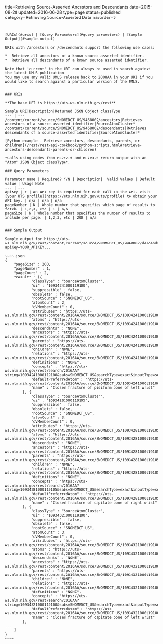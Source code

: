 title=Retrieving Source-Asserted Ancestors and Descendants
date=2015-08-28
updated=2016-06-28
type=page
status=published
category=Retrieving Source-Asserted Data
navorder=3
~~~~~~


[URIs](#uris) | [Query Parameters](#query-parameters) | [Sample Output](#sample-output)

URIs with /ancestors or /descendants support the following use cases:

*  Retrieve all ancestors of a known source asserted identifier.
*  Retrieve all descendants of a known source asserted identifier.

Note that 'current' in the URI can always be used to search against the latest UMLS publication.
You may use any valid UMLS release back to 2008AA in your URI if you would like to search against a particular version of the UMLS.


### URIs

**The base URI is https://uts-ws.nlm.nih.gov/rest**

Sample URI|Description|Returned JSON Object classType
--- | ---
/content/current/source/SNOMEDCT_US/9468002/ancestors|Retrieves ancestors of a source-asserted identifier|SourceAtomCluster*
/content/current/source/SNOMEDCT_US/9468002/descendants|Retrieves descendants of a source-asserted identifier|SourceAtomCluster*

[Python example - Retrieve ancestors, descendants, parents, or children](/rest/rest-api-cookbook/python-scripts.html#retrieve-ancestors-descendants-parents-or-children)

*Calls using codes from HL7V2.5 and HL7V3.0 return output with an "Atom" JSON Object classType*.

### Query Parameters

Parameter name | Required? Y/N | Description|  Valid Values | Default value | Usage Note
--- | ---
apiKey | Y | An API key is required for each call to the API. Visit [your UTS profile](https://uts.nlm.nih.gov/uts/profile) to obtain your API key. | n/a | n/a | n/a
pageNumber | N | Whole number that specifies which page of results to fetch. | 1,2,3, etc | 1 | n/a
pageSize | N | Whole number that specifies the number of results to include per page. | 1,2,3, etc | 200 | n/a


### Sample Output

Sample output for https://uts-ws.nlm.nih.gov/rest/content/current/source/SNOMEDCT_US/9468002/descendants?apiKey=YOUR_APIKEY...

~~~~.json
{
	"pageSize" : 200,
	"pageNumber" : 1,
	"pageCount" : 2,
	"result" : [{
			"classType" : "SourceAtomCluster",
			"ui" : "10934241000119100",
			"suppressible" : false,
			"obsolete" : false,
			"rootSource" : "SNOMEDCT_US",
			"atomCount" : 2,
			"cVMemberCount" : 0,
			"attributes" : "https://uts-ws.nlm.nih.gov/rest/content/2016AA/source/SNOMEDCT_US/10934241000119100/attributes",
			"atoms" : "https://uts-ws.nlm.nih.gov/rest/content/2016AA/source/SNOMEDCT_US/10934241000119100/atoms",
			"descendants" : "NONE",
			"ancestors" : "https://uts-ws.nlm.nih.gov/rest/content/2016AA/source/SNOMEDCT_US/10934241000119100/ancestors",
			"parents" : "https://uts-ws.nlm.nih.gov/rest/content/2016AA/source/SNOMEDCT_US/10934241000119100/parents",
			"children" : "NONE",
			"relations" : "https://uts-ws.nlm.nih.gov/rest/content/2016AA/source/SNOMEDCT_US/10934241000119100/relations",
			"definitions" : "NONE",
			"concepts" : "https://uts-ws.nlm.nih.gov/rest/search/2016AA?string=10934241000119100&sabs=SNOMEDCT_US&searchType=exact&inputType=sourceUi",
			"defaultPreferredAtom" : "https://uts-ws.nlm.nih.gov/rest/content/2016AA/source/SNOMEDCT_US/10934241000119100/atoms/preferred",
			"name" : "Closed fracture of pisiform bone of left wrist"
		}, {
			"classType" : "SourceAtomCluster",
			"ui" : "10934281000119105",
			"suppressible" : false,
			"obsolete" : false,
			"rootSource" : "SNOMEDCT_US",
			"atomCount" : 3,
			"cVMemberCount" : 0,
			"attributes" : "https://uts-ws.nlm.nih.gov/rest/content/2016AA/source/SNOMEDCT_US/10934281000119105/attributes",
			"atoms" : "https://uts-ws.nlm.nih.gov/rest/content/2016AA/source/SNOMEDCT_US/10934281000119105/atoms",
			"descendants" : "NONE",
			"ancestors" : "https://uts-ws.nlm.nih.gov/rest/content/2016AA/source/SNOMEDCT_US/10934281000119105/ancestors",
			"parents" : "https://uts-ws.nlm.nih.gov/rest/content/2016AA/source/SNOMEDCT_US/10934281000119105/parents",
			"children" : "NONE",
			"relations" : "https://uts-ws.nlm.nih.gov/rest/content/2016AA/source/SNOMEDCT_US/10934281000119105/relations",
			"definitions" : "NONE",
			"concepts" : "https://uts-ws.nlm.nih.gov/rest/search/2016AA?string=10934281000119105&sabs=SNOMEDCT_US&searchType=exact&inputType=sourceUi",
			"defaultPreferredAtom" : "https://uts-ws.nlm.nih.gov/rest/content/2016AA/source/SNOMEDCT_US/10934281000119105/atoms/preferred",
			"name" : "Closed fracture of capitate bone of right wrist"
		}, {
			"classType" : "SourceAtomCluster",
			"ui" : "10934321000119100",
			"suppressible" : false,
			"obsolete" : false,
			"rootSource" : "SNOMEDCT_US",
			"atomCount" : 3,
			"cVMemberCount" : 0,
			"attributes" : "https://uts-ws.nlm.nih.gov/rest/content/2016AA/source/SNOMEDCT_US/10934321000119100/attributes",
			"atoms" : "https://uts-ws.nlm.nih.gov/rest/content/2016AA/source/SNOMEDCT_US/10934321000119100/atoms",
			"descendants" : "NONE",
			"ancestors" : "https://uts-ws.nlm.nih.gov/rest/content/2016AA/source/SNOMEDCT_US/10934321000119100/ancestors",
			"parents" : "https://uts-ws.nlm.nih.gov/rest/content/2016AA/source/SNOMEDCT_US/10934321000119100/parents",
			"children" : "NONE",
			"relations" : "https://uts-ws.nlm.nih.gov/rest/content/2016AA/source/SNOMEDCT_US/10934321000119100/relations",
			"definitions" : "NONE",
			"concepts" : "https://uts-ws.nlm.nih.gov/rest/search/2016AA?string=10934321000119100&sabs=SNOMEDCT_US&searchType=exact&inputType=sourceUi",
			"defaultPreferredAtom" : "https://uts-ws.nlm.nih.gov/rest/content/2016AA/source/SNOMEDCT_US/10934321000119100/atoms/preferred",
			"name" : "Closed fracture of capitate bone of left wrist"
		}, 
...
	]
}
~~~~


